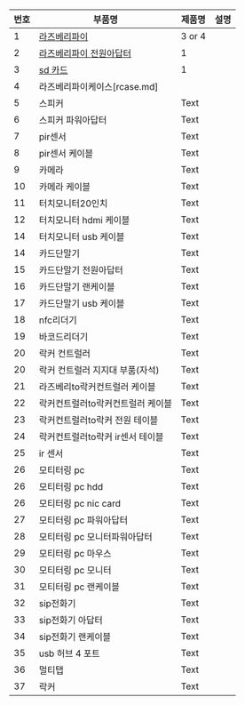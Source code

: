 
#

| 번호 | 부품명 | 제품명 | 설명 |
| --- | --- | ----------- | -----|
|1| [라즈베리파이](raspberrypi.md) | 3 or 4 |
|2| [라즈베리파이 전원아답터](radapter.md) |  1  |
|3| [sd 카드](sdcard.md) |  1  |
|4| 라즈베리파이케이스[rcase.md] |  |
|5| 스피커 | Text |
|6| 스피커 파워아답터| Text |
|7| pir센서 | Text |
|8| pir센서 케이블| Text |
|9| 카메라 | Text |
|10| 카메라 케이블| Text |
|11| 터치모니터20인치 | Text |
|12| 터치모니터 hdmi 케이블 | Text |
|14| 터치모니터 usb 케이블 | Text |
|14| 카드단말기 | Text |
|15| 카드단말기 전원아답터| Text |
|16| 카드단말기 랜케이블| Text |
|17| 카드단말기 usb 케이블| Text |
|18| nfc리더기 | Text |
|19| 바코드리더기 | Text |
|20| 락커 컨트럴러 | Text |
|20| 락커 컨트럴러 지지대 부품(자석) | Text |
|21| 라즈베리to락커컨트럴러 케이블 | Text |
|22| 락커컨트럴러to락커컨트럴러 케이블 | Text |
|23| 락커컨트럴러to락커 전원 테이블 | Text |
|24| 락커컨트럴러to락커 ir센서 테이블 | Text |
|25| ir 센서 | Text |
|26| 모티터링 pc | Text |
|26| 모티터링 pc hdd | Text |
|26| 모티터링 pc nic card| Text |
|27| 모티터링 pc 파워아답터 | Text |
|28| 모티터링 pc 모니터파워아답터 | Text |
|29| 모티터링 pc 마우스 | Text |
|30| 모티터링 pc 모니터 | Text |
|31| 모티터링 pc 랜케이블 | Text |
|32| sip전화기 | Text |
|33| sip전화기 아답터 | Text |
|34| sip전화기 랜케이블| Text |
|35| usb 허브 4 포트| Text |
|36| 멀티탭 | Text |
|37| 락커 | Text |

